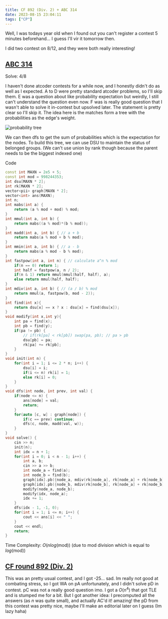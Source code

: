 ```yaml
---
title: CF 892 (Div. 2) + ABC 314
date: 2023-08-15 23:04:11
tags: ["CP"]
---
```

Well, I was todays year old when I found out you can't register a contest 5 minutes beforehand... I guess I'll vir it tomorrow then.

I did two contest on 8/12, and they were both really interesting!

## [ABC 314](https://atcoder.jp/contests/abc314)

Solve: 4/8

I haven't done atcoder contests for a while now, and I honestly didn't do as well as I expected. A to D were pretty standard atcoder problems, so I'll skip them.
E was a question about like probability expectation but weirdly, I still can't understand the question even now.
F was is really good question that I wasn't able to solve it in-contest but upsolved later. The statement is pretty clear so I'll skip it.
The idea here is the matches form a tree with the probabilities as the edge's weight.

![probability tree](https://img.atcoder.jp/abc314/98f0c3212584232f0fda47c6f40ae1bf.png)

We can then dfs to get the sum of probabilities which is the expectation for the nodes.
To build this tree, we can use DSU to maintain the status of belonged groups. (We can't use union by rank though because the parent needs to be the biggest indexed one)

Code

```cpp
const int MAXN = 2e5 + 5;
const int mod = 998244353;
int dsu[MAXN * 2];
int rk[MAXN * 2];
vector<pii> graph[MAXN * 2];
vector<int> ans(MAXN);
int n;
int mabs(int a) { 
    return (a % mod + mod) % mod;
}
int mmul(int a, int b) {
    return mabs((a % mod)*(b % mod));
}
int madd(int a, int b) { // a + b
    return mabs(a % mod + b % mod);
}
int mmin(int a, int b) { // a - b
    return mabs(a % mod - b % mod);
}
int fastpow(int a, int n) { // calculate a^n % mod
    if(n == 0) return 1;
    int half = fastpow(a, n / 2);
    if(n & 1) return mmul(mmul(half, half), a);
    else return mmul(half, half);
}
int mdiv(int a, int b) { // (a / b) % mod
    return mmul(a, fastpow(b, mod - 2));
}
int find(int x){
    return dsu[x] == x ? x : dsu[x] = find(dsu[x]);
}
void modify(int x,int y){
    int pa = find(x);
    int pb = find(y);
    if(pa != pb) {
        // if(rk[pa] < rk[pb]) swap(pa, pb); // pa > pb
        dsu[pb] = pa;
        rk[pa] += rk[pb];
    }
}
void init(int n) {
    for(int i = 1; i <= 2 * n; i++) {
        dsu[i] = i;
        if(i <= n) rk[i] = 1;
        else rk[i] = 0;
    }
}
void dfs(int node, int prev, int val) {
    if(node <= n) {
        ans[node] = val;
        return;
    }
    for(auto [c, w] : graph[node]) {
        if(c == prev) continue;
        dfs(c, node, madd(val, w));
    }
}
void solve() {
    cin >> n;
    init(n);
    int idx = n + 1;
    for(int i = 0; i < n - 1; i++) {
        int a, b;
        cin >> a >> b;
        int node_a = find(a);
        int node_b = find(b);
        graph[idx].pb({node_a, mdiv(rk[node_a], rk[node_a] + rk[node_b])});
        graph[idx].pb({node_b, mdiv(rk[node_b], rk[node_a] + rk[node_b])});
        modify(node_a, node_b);
        modify(idx, node_a);
        idx += 1;
    }
    dfs(idx - 1, -1, 0);
    for(int i = 1; i <= n; i++) {
        cout << ans[i] << " ";
    }
    cout << endl;
    return;
}
```

Time Complexity: $O(nlog(\text{mod}))$ (due to mod division which is equal to $log(\text{mod})$)

## [CF round 892 (Div. 2)](https://codeforces.com/contest/1859)

This was an pretty usual contest, and I got -25... sad. Im really not good at combating stress, so I got WA on pA unfortunately, and I didn't solve pD in contest.
pC was not a really good question imo. I got a $O(n^4)$ that got TLE and is stumped me for a bit.
But I got another idea: I precomputed all the answers (as $n$ was quite small), and actually AC'd it! amazing!
the pD from this contest was pretty nice, maybe I'll make an editorial later on I guess (Im lazy haha)
